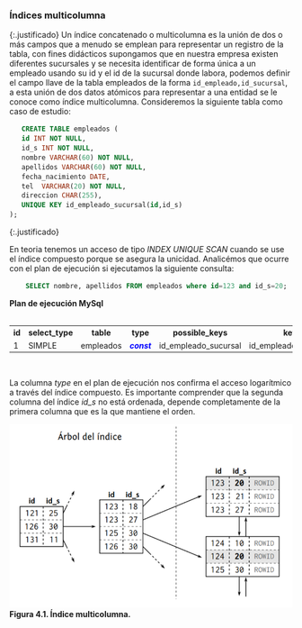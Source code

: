 <link rel="stylesheet" type="text/css" href="estilos.css">

### Índices multicolumna ###

{:.justificado}
Un índice concatenado o multicolumna es la unión de dos o más campos que a menudo se emplean para representar un registro de la tabla, con fines didácticos supongamos que en nuestra empresa existen diferentes sucursales y se necesita identificar de forma única a un empleado usando su id y el id de la sucursal donde labora, podemos definir el campo llave de la tabla empleados de la forma `id_empleado,id_sucursal`, a esta unión de dos datos atómicos para representar a una entidad se le conoce como índice multicolumna. Consideremos la siguiente tabla como caso de estudio:

```SQL
   CREATE TABLE empleados (
   id INT NOT NULL,
   id_s INT NOT NULL,
   nombre VARCHAR(60) NOT NULL,
   apellidos VARCHAR(60) NOT NULL,
   fecha_nacimiento DATE,
   tel  VARCHAR(20) NOT NULL,
   direccion CHAR(255),
   UNIQUE KEY id_empleado_sucursal(id,id_s)
);
```

{:.justificado}

En teoria tenemos un acceso de tipo *INDEX UNIQUE SCAN* cuando se use el índice compuesto porque se asegura la unicidad. Analicémos que ocurre con el plan de ejecución si ejecutamos la siguiente consulta:

```SQL
    SELECT nombre, apellidos FROM empleados where id=123 and id_s=20;
```

<div class="ejercicio execution-plan">
    <strong>Plan de ejecución MySql</strong><br/><br/>
    <table class="">
            <tr>
                <th>id</th>
                <th>select_type</th>
                <th>table</th>
                <th>type</th>
                <th>possible_keys</th>
                <th>key</th>
                <th>key_len</th>
                <th>ref</th>
                <th>rows</th>
                <th>filtered</th>
                <th>Extra</th>
            </tr>
            <tr>
                <td>1</td>
                <td>SIMPLE</td>
                <td>empleados</td>
                <td><strong><em style='color:blue;'>const</em></strong></td>
                <td>id_empleado_sucursal</td>
                <td>id_empleado_sucursal</td>
                <td>8</td>
                <td>const,const</td>
                <td>1</td>
                <td></td>
                <td></td>
            </tr>
    </table>    
</div>
<br/>

La columna *type* en el plan de ejecución nos confirma el acceso logarítmico a través del índice compuesto. Es importante comprender que la segunda columna del índice *id_s* no está ordenada, depende completamente de la primera columna que es la que mantiene el orden. 

<div class="img-centrada">
    <img src="imagenes/indicecompuesto.png" /><br/>
    <strong>Figura 4.1. Índice multicolumna.</strong>
</div>

